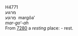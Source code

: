 <body>
  <p>H4771<br>  מרגּוע  <br> מַרגּוַֹע  ‎  margôa‛  <br><i>mar-go‘-ah </i><br>From <a href="h7280.htm">7280</a>  a <i>resting</i> place: - rest.<br></p>
 </body>